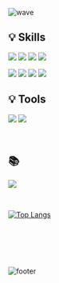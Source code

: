 ![wave](https://capsule-render.vercel.app/api?type=wave&color=auto&height=200&text=Soyoung)





## 💡 Skills
<p>
  <img src="https://img.shields.io/badge/React-61DAFB?style=flat-square&logo=React&logoColor=black"/>
  <img src="https://img.shields.io/badge/Flutter-02569B?style=flat-square&logo=Flutter&logoColor=white"/>
  <img src="https://img.shields.io/badge/Spring-4bc51d?style=flat-square&logo=Spring&logoColor=white"/>
  <img src="https://img.shields.io/badge/Springboot-41c70f?style=flat-square&logo=Springboot&logoColor=white"/>
</p>

<p>
  <img src="https://img.shields.io/badge/Java-007396?style=flat-square&logo=Java&logoColor=white"/>
  <img src="https://img.shields.io/badge/TypeScript-3178C6?style=flat-square&logo=TypeScript&logoColor=white"/>
  <img src="https://img.shields.io/badge/JavaScript-d6af23?style=flat-square&logo=JavaScript&logoColor=white"/>
  <img src="https://img.shields.io/badge/CSS-1572B6?style=flat-square&logo=CSS3&logoColor=white"/>
</p>

## 💡 Tools
<p>
  <img src="https://img.shields.io/badge/Git-F05032?style=flat-square&logo=Git&logoColor=white"/>
  <img src="https://img.shields.io/badge/Slack-4A154B?style=flat-square&logo=Slack&logoColor=white"/>
</p>
<br />

## 📚 
<p>
  <img src="https://img.shields.io/badge/Tistory-d3d2d2?style=flat-square&logo=Tistory&logoColor=white"/>
</p>
<br />

[![Top Langs](https://github-readme-stats.vercel.app/api/top-langs/?username=so00905&layout=compact)](https://github.com/anuraghazra/github-readme-stats)
<!-- ![Anurag's GitHub stats](https://github-readme-stats.vercel.app/api?username=so00905&show_icons=true&theme=vue&count_private=true) -->

<br />
<br />
<br />
<br />

![footer](https://capsule-render.vercel.app/api?type=wave&color=random&height=150&section=footer&text=Thank%20you%20for%20reading%20README!&fontSize=30)
